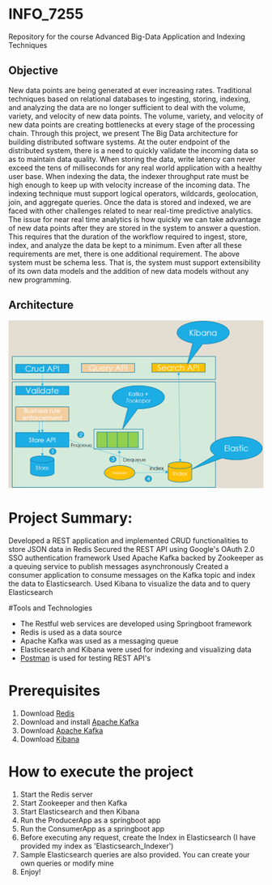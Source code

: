# INFO_7255
Repository for the course Advanced Big-Data Application and Indexing Techniques

## Objective
New data points are being generated at ever increasing rates. Traditional techniques based on relational databases to ingesting, storing, indexing, and analyzing the data are no longer sufficient to deal with the volume, variety, and velocity of new data points. The volume, variety, and velocity of new data points are creating bottlenecks at every stage of the processing chain. 
Through this project, we present The Big Data architecture for building distributed software systems. At the outer endpoint of the distributed system, there is a need to quickly validate the incoming data so as to maintain data quality. When storing the data, write latency can never exceed the tens of milliseconds for any real world application with a healthy user base. When indexing the data, the indexer throughput rate must be high enough to keep up with velocity increase of the incoming data. The indexing technique must support logical operators, wildcards, geolocation, join, and aggregate queries. Once the data is stored and indexed, we are faced with other challenges related to near real-time predictive analytics. The issue for near real time analytics is how quickly we can take advantage of new data points after they are stored in the system to answer a question. This requires that the duration of the workflow required to ingest, store, index, and analyze the data be kept to a minimum. Even after all these requirements are met, there is one additional requirement. The above system must be schema less. That is, the system must support extensibility of its own data models and the addition of new data models without any new programming.

## Architecture
![alt text](https://github.com/ClarenceDSilva/Big-Data-Indexing/blob/master/readme_images/architecture.PNG)


# Project Summary:
Developed a REST application and implemented CRUD functionalities to store JSON data in Redis
Secured the REST API using Google's OAuth 2.0 SSO authentication framework
Used Apache Kafka backed by Zookeeper as a queuing service to publish messages asynchronously
Created a consumer application to consume messages on the Kafka topic and index the data to Elasticsearch. 
Used Kibana to visualize the data and to query Elasticsearch

#Tools and Technologies
- The Restful web services are developed using Springboot framework
- Redis is used as a data source
- Apache Kafka was used as a messaging queue
- Elasticsearch and Kibana were used for indexing and visualizing data
- [Postman](https://www.getpostman.com/) is used for testing REST API's

# Prerequisites
1. Download [Redis](https://redis.io/download) 
2. Download and install [Apache Kafka](https://kafka.apache.org/downloads)
3. Download [Apache Kafka](https://www.elastic.co/downloads/elasticsearch)
4. Download [Kibana](https://www.elastic.co/downloads/kibana)

# How to execute the project
1. Start the Redis server
2. Start Zookeeper and then Kafka
3. Start Elasticsearch and then Kibana
4. Run the ProducerApp as a springboot app
5. Run the ConsumerApp as a springboot app
6. Before executing any request, create the Index in Elasticsearch (I have provided my index as 'Elasticsearch_Indexer')
7. Sample Elasticsearch queries are also provided. You can create your own queries or modify mine
8. Enjoy!
